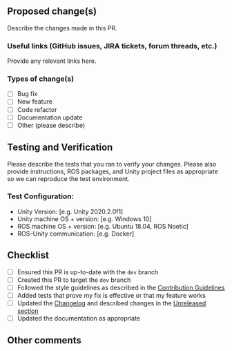 ## Proposed change(s)

Describe the changes made in this PR.

### Useful links (GitHub issues, JIRA tickets, forum threads, etc.)

Provide any relevant links here.

### Types of change(s)

- [ ] Bug fix
- [ ] New feature
- [ ] Code refactor
- [ ] Documentation update
- [ ] Other (please describe)

## Testing and Verification

Please describe the tests that you ran to verify your changes. Please also provide instructions, ROS packages, and Unity project files as appropriate so we can reproduce the test environment. 

### Test Configuration:
- Unity Version: [e.g. Unity 2020.2.0f1]
- Unity machine OS + version: [e.g. Windows 10]
- ROS machine OS + version: [e.g. Ubuntu 18.04, ROS Noetic]
- ROS–Unity communication: [e.g. Docker]

## Checklist
- [ ] Ensured this PR is up-to-date with the `dev` branch
- [ ] Created this PR to target the `dev` branch
- [ ] Followed the style guidelines as described in the [Contribution Guidelines](https://github.com/Unity-Technologies/ROS-TCP-Connector/blob/main/CONTRIBUTING.md)
- [ ] Added tests that prove my fix is effective or that my feature works
- [ ] Updated the [Changelog](https://github.com/Unity-Technologies/ROS-TCP-Connector/blob/dev/com.unity.robotics.ros-tcp-connector/CHANGELOG.md) and described changes in the [Unreleased section](https://github.com/Unity-Technologies/ROS-TCP-Connector/blob/dev/com.unity.robotics.ros-tcp-connector/CHANGELOG.md#unreleased)
- [ ] Updated the documentation as appropriate

## Other comments